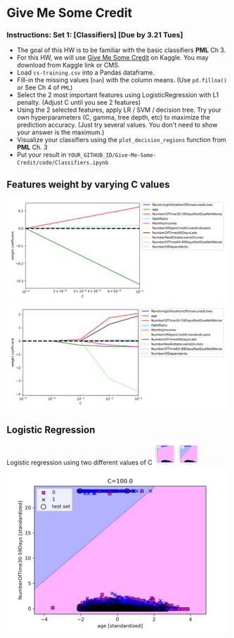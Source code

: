 # Give Me Some Credit

### Instructions: Set 1: [Classifiers] [Due by 3.21 Tues]
  * The goal of this HW is to be familiar with the basic classifiers __PML__ Ch 3. 
  * For this HW, we will use [Give Me Some Credit]([http://archive.ics.uci.edu/ml/datasets/Polish+companies+bankruptcy+data](https://www.kaggle.com/datasets/brycecf/give-me-some-credit-dataset)) on Kaggle. You may download from Kaggle link or CMS.
  * Load `cs-training.csv` into a Pandas dataframe.
  * Fill-in the missing values (`nan`) with the column means. (Use `pd.fillna()` or See Ch 4 of `PML`)
  * Select the 2 most important features using LogisticRegression with L1 penalty. (Adjust C until you see 2 features)
  * Using the 2 selected features, apply LR / SVM / decision tree. Try your own hyperparameters (C, gamma, tree depth, etc) to maximize the prediction accuracy. (Just try several values. You don't need to show your answer is the maximum.)
  * Visualize your classifiers using the `plot_decision_regions` function from __PML__ Ch. 3
  * Put your result in `YOUR_GITHUB_ID/Give-Me-Some-Credit/code/Classifiers.ipynb`


## Features weight by varying C values
![Features](https://github.com/martinbandung/Give-Me-Some-Credit/blob/main/code/images/plot_C2.png)
![Features more C range](https://github.com/martinbandung/Give-Me-Some-Credit/blob/main/code/images/plot_C.png)

## Logistic Regression
Logistic regression using two different values of C
<img src="https://github.com/martinbandung/Give-Me-Some-Credit/blob/main/code/images/lr01.png" width="50" height="50">
<img src="https://github.com/martinbandung/Give-Me-Some-Credit/blob/main/code/images/lr02.png" width="50" height="50">
![Features more C range](https://github.com/martinbandung/Give-Me-Some-Credit/blob/main/code/images/lr02.png)
